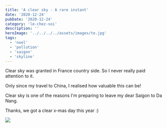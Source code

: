```yaml
---
title: 'A clear sky - A rare instant'
date: '2020-12-24'
pubDate: '2020-12-24'
category: 'le-chez-soi'
description: ''
heroImage: '../../../../assets/images/te.jpg'
tags:
  - 'noel'
  - 'pollution'
  - 'saigon'
  - 'skyline'
---
```


Clear sky was granted in France country side. So I never really paid attention to it.

Only since my travel to China, I realised how valuable this can be!

Clear sky is one of the reasons I'm preparing to leave my dear Saigon to Da Nang.

Thanks, we got a clear x-mas day this year :)

![](https://malparty.cluster010.ovh.net/wp-content/uploads/2021/01/image_editor_output_image516523213-16101919605835249926930437473469.jpg)
